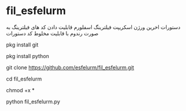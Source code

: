 # fil_esfelurm

دستورات اخرین ورژن اسکریپت فیلترینگ اسفلورم
قابلیت دادن کد های فیلترینگ به صورت رندوم
با قابلیت مخلوط کد
دستورات

pkg install git

pkg install python

git clone https://github.com/esfelurm/fil_esfelurm.git

cd fil_esfelurm

chmod +x *

python fil_esfelurm.py
